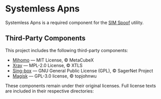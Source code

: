 # Systemless Apns

Systemless Apns is a required component for the [SIM Spoof](https://github.com/UhExooHw/sim-spoof) utility.

## Third-Party Components

This project includes the following third-party components:

- [Mihomo](https://github.com/MetaCubeX/mihomo) — MIT License, © MetaCubeX
- [Xray](https://github.com/XTLS/Xray-core) — MPL-2.0 License, © XTLS
- [Sing-box](https://github.com/SagerNet/sing-box) — GNU General Public License (GPL), © SagerNet Project
- [Magisk](https://github.com/topjohnwu/Magisk) — GPL-3.0 license, © topjohnwu

These components remain under their original licenses. Full license texts are included in their respective directories:

